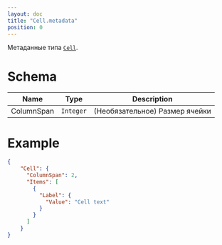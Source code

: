 ```yaml
---
layout: doc
title: "Cell.metadata"
position: 0
---
```


Метаданные типа [`Cell`](../).

# Schema

|Name|Type|Description|
|----|----|-----------|
|ColumnSpan|`Integer`|(Необязательное) Размер ячейки|

# Example

```json
{
    "Cell": {
	  "ColumnSpan": 2,
	  "Items": [
	    {
	      "Label": {
	        "Value": "Cell text"
	      }
	    }
	  ]
	}
}
```
